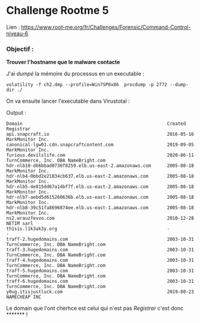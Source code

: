 # Challenge Rootme 5

Lien : https://www.root-me.org/fr/Challenges/Forensic/Command-Control-niveau-6

### Objectif :

**Trouver l'hostname que le malware contacte**

J'ai *dumpé* la mémoire du processus en un executable :

    volatility -f ch2.dmp --profile=Win7SP0x86  procdump -p 2772 --dump-dir ./  

On va ensuite lancer l'executable dans Virustotal : 

Output : 

    Domain 	 	                                                Created 	Registrar
    api.snapcraft.io 		                                    2016-05-16 	MarkMonitor Inc.
    canonical-lgw01.cdn.snapcraftcontent.com 		            2019-09-05 	MarkMonitor Inc.
    furious.devilslife.com 		                                2020-06-11 	TurnCommerce, Inc. DBA NameBright.com
    hdr-nlb10-d66bbad0736f8259.elb.us-east-2.amazonaws.com 		2005-08-18 	MarkMonitor Inc.
    hdr-nlb4-0bbd2e21834cb637.elb.us-east-2.amazonaws.com 		2005-08-18 	MarkMonitor Inc.
    hdr-nlb5-4e815dd67a14bf7f.elb.us-east-2.amazonaws.com 		2005-08-18 	MarkMonitor Inc.
    hdr-nlb7-aebd5d615260636b.elb.us-east-1.amazonaws.com 		2005-08-18 	MarkMonitor Inc.
    hdr-nlb8-39c51fa8696874ee.elb.us-east-1.amazonaws.com 		2005-08-18 	MarkMonitor Inc.
    ns2.wrauzfevvo.com 		                                    2010-12-28 	NETIM sarl
    th1sis.l1k3ak3y.org 		                                - 	        -
    traff-2.hugedomains.com 		                            2003-10-31 	TurnCommerce, Inc. DBA NameBright.com
    traff-3.hugedomains.com 		                            2003-10-31 	TurnCommerce, Inc. DBA NameBright.com
    traff-4.hugedomains.com 		                            2003-10-31 	TurnCommerce, Inc. DBA NameBright.com
    traff-5.hugedomains.com 		                            2003-10-31 	TurnCommerce, Inc. DBA NameBright.com
    traff-6.hugedomains.com 		                            2003-10-31 	TurnCommerce, Inc. DBA NameBright.com
    y0ug.itisjustluck.com 		                                2019-08-23 	NAMECHEAP INC

Le domain que l'ont cherhce est celui qui n'est pas *Registrar* c'est donc ******* !
